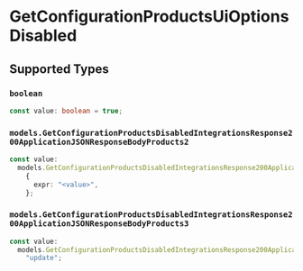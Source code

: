 # GetConfigurationProductsUiOptionsDisabled


## Supported Types

### `boolean`

```typescript
const value: boolean = true;
```

### `models.GetConfigurationProductsDisabledIntegrationsResponse200ApplicationJSONResponseBodyProducts2`

```typescript
const value:
  models.GetConfigurationProductsDisabledIntegrationsResponse200ApplicationJSONResponseBodyProducts2 =
    {
      expr: "<value>",
    };
```

### `models.GetConfigurationProductsDisabledIntegrationsResponse200ApplicationJSONResponseBodyProducts3`

```typescript
const value:
  models.GetConfigurationProductsDisabledIntegrationsResponse200ApplicationJSONResponseBodyProducts3 =
    "update";
```

